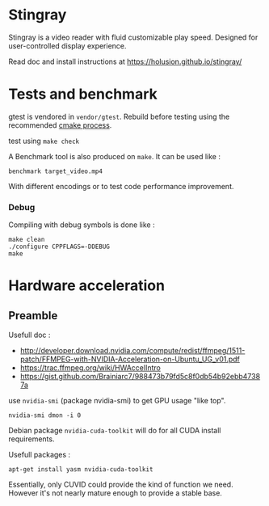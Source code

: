 # Stingray

Stingray is a video reader with fluid customizable play speed. Designed for user-controlled display experience.


Read doc and install instructions at https://holusion.github.io/stingray/



# Tests and benchmark

gtest is vendored in `vendor/gtest`. Rebuild before testing using the recommended [cmake process](https://github.com/google/googletest/blob/master/googletest/README.md).

test using `make check`

A Benchmark tool is also produced on `make`. It can be used like :

    benchmark target_video.mp4

With different encodings or to test code performance improvement.

### Debug

Compiling with debug symbols is done like :

    make clean
    ./configure CPPFLAGS=-DDEBUG
    make

# Hardware acceleration

## Preamble

Usefull doc :
- http://developer.download.nvidia.com/compute/redist/ffmpeg/1511-patch/FFMPEG-with-NVIDIA-Acceleration-on-Ubuntu_UG_v01.pdf
- https://trac.ffmpeg.org/wiki/HWAccelIntro
- https://gist.github.com/Brainiarc7/988473b79fd5c8f0db54b92ebb47387a

use `nvidia-smi` (package nvidia-smi) to get GPU usage "like top".

    nvidia-smi dmon -i 0

Debian package `nvidia-cuda-toolkit` will do for all CUDA install requirements.


Usefull packages :

    apt-get install yasm nvidia-cuda-toolkit

Essentially, only CUVID could provide the kind of function we need. However it's not nearly mature enough to provide a stable base.
